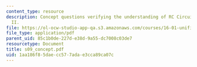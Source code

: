 ```yaml
---
content_type: resource
description: Concept questions verifying the understanding of RC Circuit Equations
  II.
file: https://ol-ocw-studio-app-qa.s3.amazonaws.com/courses/16-01-unified-engineering-i-ii-iii-iv-fall-2005-spring-2006/1aa186f85daecc577adae3cca89ca07c_s09_concept.pdf
file_type: application/pdf
parent_uid: 85c1b0de-227d-e38d-9a55-dc7008c03de7
resourcetype: Document
title: s09_concept.pdf
uid: 1aa186f8-5dae-cc57-7ada-e3cca89ca07c
---
```

